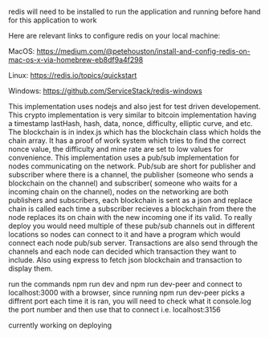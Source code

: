 redis will need to be installed to run the application and running before hand for this application to work


Here are relevant links to configure redis on your local machine:

MacOS: https://medium.com/@petehouston/install-and-config-redis-on-mac-os-x-via-homebrew-eb8df9a4f298

Linux: https://redis.io/topics/quickstart

Windows: https://github.com/ServiceStack/redis-windows


This implementation uses nodejs and also jest for test driven developement. This crypto implementation is very similar to bitcoin implementation having a timestamp
  lastHash,  hash, data,  nonce,  difficulty, elliptic curve, and etc. The blockchain is in index.js which has the blockchain class which holds the chain array. It has a proof of work system which tries to find the correct nonce value, the difficulty and mine rate are set to low values for convenience. This implementation uses a pub/sub implementation for nodes communicating on the network. Pub/sub are short for publisher and subscriber where there is a channel, the publisher (someone who sends a blockchain on the channel) and subscriber( someone who waits for a incoming chain on the channel), nodes on the networking are both publishers and subscribers, each blockchain is sent as a json and replace chain is called each time a subscriber recieves a blockchain from there the node replaces its on chain with the new incoming one if its valid. To really deploy you would need multiple of these pub/sub channels out in different locations so nodes can connect to it and have a program which would connect each node pub/sub server. Transactions are also send through the channels and each node can decided which transaction they want to include. Also using express to fetch json blockchain and transaction to display them.



run the commands npm run dev and npm run dev-peer and connect to localhost:3000 with a browser, since running npm run dev-peer picks a diffrent port each time it is ran, you will need to check what it console.log the port number and then use that to connect i.e. localhost:3156


currently working on deploying
